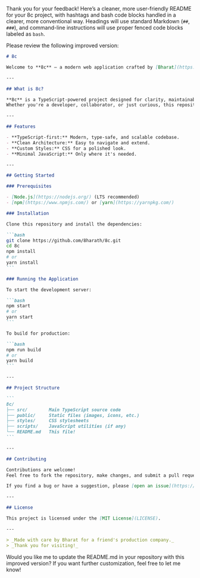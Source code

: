 Thank you for your feedback! Here’s a cleaner, more user-friendly README for your 8c project, with hashtags and bash code blocks handled in a clearer, more conventional way. Headings will use standard Markdown (`##`, `###`), and command-line instructions will use proper fenced code blocks labeled as `bash`.

Please review the following improved version:

````markdown name=README.md
# 8c

Welcome to **8c** — a modern web application crafted by [Bharat](https://github.com/8harath) for a friend's production company!

---

## What is 8c?

**8c** is a TypeScript-powered project designed for clarity, maintainability, and performance.  
Whether you're a developer, collaborator, or just curious, this repository is your starting point.

---

## Features

- **TypeScript-first:** Modern, type-safe, and scalable codebase.
- **Clean Architecture:** Easy to navigate and extend.
- **Custom Styles:** CSS for a polished look.
- **Minimal JavaScript:** Only where it's needed.

---

## Getting Started

### Prerequisites

- [Node.js](https://nodejs.org/) (LTS recommended)
- [npm](https://www.npmjs.com/) or [yarn](https://yarnpkg.com/)

### Installation

Clone this repository and install the dependencies:

```bash
git clone https://github.com/8harath/8c.git
cd 8c
npm install
# or
yarn install
```

### Running the Application

To start the development server:

```bash
npm start
# or
yarn start
```

To build for production:

```bash
npm run build
# or
yarn build
```

---

## Project Structure

```
8c/
├── src/        Main TypeScript source code
├── public/     Static files (images, icons, etc.)
├── styles/     CSS stylesheets
├── scripts/    JavaScript utilities (if any)
└── README.md   This file!
```

---

## Contributing

Contributions are welcome!  
Feel free to fork the repository, make changes, and submit a pull request.

If you find a bug or have a suggestion, please [open an issue](https://github.com/8harath/8c/issues).

---

## License

This project is licensed under the [MIT License](LICENSE).

---

> _Made with care by Bharat for a friend's production company._  
> _Thank you for visiting!_
````

Would you like me to update the README.md in your repository with this improved version? If you want further customization, feel free to let me know!
